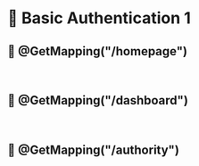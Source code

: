 # 🎯 Basic Authentication 1

## 📌 @GetMapping("/homepage")

<img src="">
<img src="">

## 📌 @GetMapping("/dashboard")

<img src="">
<img src="">
<img src="">

## 📌 @GetMapping("/authority")

<img src="">
<img src="">
<img src="">

